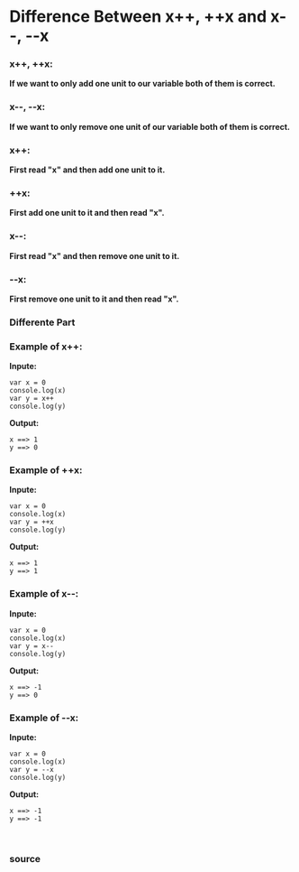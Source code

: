 # Difference Between x++, ++x and x--, --x


### x++, ++x: 
**If we want to only add one unit to our variable both of them is correct.**

### x--, --x: 
**If we want to only remove one unit of our variable both of them is correct.**

### x++: 
**First read "x" and then add one unit to it.**

### ++x: 
**First add one unit to it and then read "x".**

### x--: 
**First read "x" and then remove one unit to it.**

### --x: 
**First remove one unit to it and then read "x".**

### Differente Part

### Example of x++:

**Inpute:**
```
var x = 0
console.log(x)
var y = x++
console.log(y)
```

**Output:**
```
x ==> 1
y ==> 0
```

### Example of ++x:

**Inpute:**
```
var x = 0
console.log(x)
var y = ++x
console.log(y)
```

**Output:**
```
x ==> 1
y ==> 1
```

### Example of x--:

**Inpute:**
```
var x = 0
console.log(x)
var y = x--
console.log(y)
```

**Output:**
```
x ==> -1
y ==> 0
```

### Example of --x:

**Inpute:**
```
var x = 0
console.log(x)
var y = --x
console.log(y)
```

**Output:**
```
x ==> -1
y ==> -1
```


<br>

### <a href="https://dev.to/somedood/the-difference-between-x-and-x-44dl" style="text-decoration: none;"> source </a>